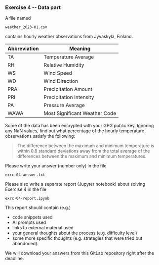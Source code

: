 

### Exercise 4 -- Data part

A file named

    weather_2023-01.csv

contains hourly weather observations from Jyväskylä, Finland.

| Abbreviation | Meaning |
| --- | --- |
| TA | Temperature Average |
| RH | Relative Humidity |
| WS | Wind Speed |
| WD | Wind Direction |
| PRA | Precipitation Amount |
| PRI | Precipitation Intensity |
| PA | Pressure Average |
| WAWA | Most Significant Weather Code |

Some of the data has been encrypted with your GPG public key. Ignoring any NaN values, find out what percentage of the hourly temperature observations satisfy the following:

> The difference between the maximum and minimum temperature is within 0.8 standard deviations away from the total average of the differences between the maximum and minimum temperatures.

Please write your answer (number only) in the file

    exrc-04-answer.txt

Please also write a separate report (Jupyter notebook) about solving Exercise 4 in the file

    exrc-04-report.ipynb

This report should contain (e.g.)

- code snippets used
- AI prompts used
- links to external material used
- your general thoughts about the process (e.g. difficulty level)
- some more specific thoughts (e.g. strategies that were tried but abandoned).

We will download your answers from this GitLab repository right after the deadline.

